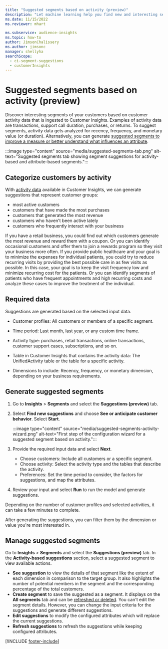 ```yaml
---
title: "Suggested segments based on activity (preview)"
description: "Let machine learning help you find new and interesting segments based on customer activity."
ms.date: 11/15/2022
ms.reviewer: mhart

ms.subservice: audience-insights
ms.topic: how-to
author: JimsonChalissery
ms.author: jimsonc
manager: shellyha
searchScope: 
  - ci-segment-suggestions
  - customerInsights
---
```


# Suggested segments based on activity (preview)

Discover interesting segments of your customers based on customer activity data that is ingested to Customer Insights. Examples of activity data are transactions, support call duration, purchases, or returns. To suggest segments, activity data gets analyzed for recency, frequency, and monetary value (or duration). Alternatively, you can generate [suggested segments to improve a measure or better understand what influences an attribute](suggested-segments.md).

:::image type="content" source="media/suggested-segments-tab.png" alt-text="Suggested segments tab showing segment suggestions for activity-based and attribute-based segments.":::

## Categorize customers by activity

With [activity data](activities.md) available in Customer Insights, we can generate suggestions that represent customer groups:

- most active customers 
- customers that have made the most purchases 
- customers that generated the most revenue 
- customers who haven’t been active lately 
- customers who frequently interact with your business  

If you have a retail business, you could find out which customers generate the most revenue and reward them with a coupon. Or you can identify occasional customers and offer them to join a rewards program so they visit your business more often.
If you provide public healthcare and your goal is to minimize the expenses for individual patients, you could try to reduce recurring visits by providing the best possible care in as few visits as possible. In this case, your goal is to keep the visit frequency low and minimize recurring cost for the patients. Or you can identify segments of patients who have frequent appointments and high recurring costs and analyze these cases to improve the treatment of the individual.

## Required data

Suggestions are generated based on the selected input data.

- Customer profiles: All customers or members of a specific segment.

- Time period: Last month, last year, or any custom time frame.

- Activity type: purchases, retail transactions, online transactions, customer support cases, subscriptions, and so on.  

- Table in Customer Insights that contains the activity data: The UnifiedActivity table or the table for a specific activity.

- Dimensions to include: Recency, frequency, or monetary dimension, depending on your business requirements.

## Generate suggested segments

1. Go to **Insights** > **Segments** and select the **Suggestions (preview)** tab.

1. Select **Find new suggestions** and choose **See or anticipate customer behavior**. Select **Start**.

   :::image type="content" source="media/suggested-segments-activity-wizard.png" alt-text="First step of the configuration wizard for a suggested segment based on activity.":::

1. Provide the required input data and select **Next**.

   - Choose customers: Include all customers or a specific segment.
   - Choose activity: Select the activity type and the tables that describe the activity.
   - Preferences: Set the time period to consider, the factors for suggestions, and map the attributes.

1. Review your input and select **Run** to run the model and generate suggestions.

Depending on the number of customer profiles and selected activities, it can take a few minutes to complete.

After generating the suggestions, you can filter them by the dimension or value you're most interested in.

## Manage suggested segments

Go to **Insights** > **Segments** and select the **Suggestions (preview)** tab. In the **Activity-based suggestions** section, select a suggested segment to view available actions.

- **See suggestion** to view the details of that segment like the extent of each dimension in comparison to the target group. It also highlights the number of potential members in the segment and the corresponding percentage of the total customers.
- **Create segment** to save the suggested as a segment. It displays on the **All segments** tab and can be [refreshed or deleted](segments.md). You can't edit the segment details. However, you can change the input criteria for the suggestions and generate different suggestions.
- **Edit suggestions** to modify the configured attributes which will replace the current suggestions.
- **Refresh suggestions** to refresh the suggestions while keeping configured attributes.

[!INCLUDE [footer-include](includes/footer-banner.md)]
